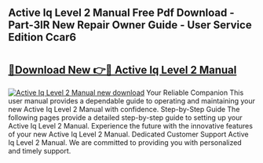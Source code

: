 ## Active Iq Level 2 Manual Free Pdf Download - Part-3lR New Repair Owner Guide - User Service Edition Ccar6

# <h2><a href="http://cf21130.oget.top/?id=Active+Iq+Level+2+Manual">🔗Download New 👉🔴 Active Iq Level 2 Manual</a></h2>

[![Active Iq Level 2 Manual new download](https://i.imgur.com/5g1atiW.png)](http://cf21130.oget.top/?id=Active+Iq+Level+2+Manual)
Your Reliable Companion This user manual provides a dependable guide to operating and maintaining your new Active Iq Level 2 Manual with confidence. Step-by-Step Guide The following pages provide a detailed step-by-step guide to setting up your Active Iq Level 2 Manual. Experience the future with the innovative features of your new Active Iq Level 2 Manual. Dedicated Customer Support Active Iq Level 2 Manual. We are committed to providing you with personalized and timely support.
